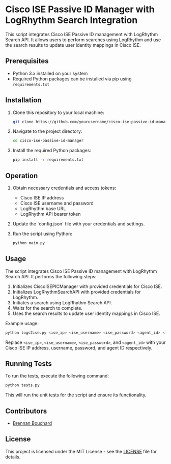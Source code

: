# Cisco ISE Passive ID Manager with LogRhythm Search Integration

This script integrates Cisco ISE Passive ID management with LogRhythm Search API. It allows users to perform searches using LogRhythm and use the search results to update user identity mappings in Cisco ISE.

## Prerequisites

- Python 3.x installed on your system
- Required Python packages can be installed via pip using `requirements.txt`

## Installation

1. Clone this repository to your local machine:

   ```bash
   git clone https://github.com/yourusername/cisco-ise-passive-id-manager.git
   ```

2. Navigate to the project directory:

   ```bash
   cd cisco-ise-passive-id-manager
   ```

3. Install the required Python packages:

   ```bash
   pip install -r requirements.txt
   ```

## Operation

1. Obtain necessary credentials and access tokens:
   - Cisco ISE IP address
   - Cisco ISE username and password
   - LogRhythm base URL
   - LogRhythm API bearer token

2. Update the \`config.json\` file with your credentials and settings.

3. Run the script using Python:

   ```bash
   python main.py
   ```

## Usage

The script integrates Cisco ISE Passive ID management with LogRhythm Search API. It performs the following steps:

1. Initializes CiscoISEPICManager with provided credentials for Cisco ISE.
2. Initializes LogRhythmSearchAPI with provided credentials for LogRhythm.
3. Initiates a search using LogRhythm Search API.
4. Waits for the search to complete.
5. Uses the search results to update user identity mappings in Cisco ISE.

Example usage:

```bash
python logs2ise.py <ise_ip> <ise_username> <ise_password> <agent_id> <log_rhythm_api_url> <log_rhythm_token>
```

Replace `<ise_ip>`, `<ise_username>`, `<ise_password>`, and `<agent_id>` with your Cisco ISE IP address, username, password, and agent ID respectively.

## Running Tests
To run the tests, execute the following command:

```bash
python tests.py
```

This will run the unit tests for the script and ensure its functionality.

## Contributors

- [Brennan Bouchard](https://github.com/brebouch)

## License

This project is licensed under the MIT License - see the [LICENSE](LICENSE) file for details.
